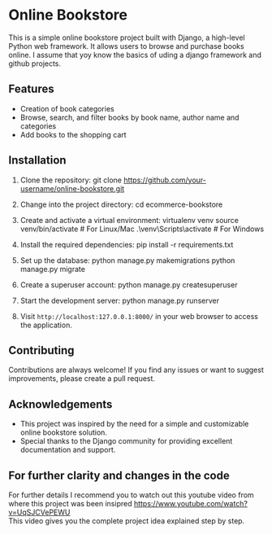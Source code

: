 # Online Bookstore

This is a simple online bookstore project built with Django, a high-level Python web framework. It allows users to browse and purchase books online.
I assume that yoy know the basics of uding a django framework and github projects.

## Features

- Creation of book categories
- Browse, search, and filter books by book name, author name and categories
- Add books to the shopping cart
  
## Installation

1. Clone the repository:
   git clone https://github.com/your-username/online-bookstore.git

2. Change into the project directory:
   cd ecommerce-bookstore

3. Create and activate a virtual environment:
   virtualenv venv
   source venv/bin/activate # For Linux/Mac
   .\venv\Scripts\activate # For Windows

4. Install the required dependencies:
   pip install -r requirements.txt

5. Set up the database:
   python manage.py makemigrations
   python manage.py migrate

6. Create a superuser account:
   python manage.py createsuperuser

7. Start the development server:
   python manage.py runserver

8. Visit `http://localhost:127.0.0.1:8000/` in your web browser to access the application.

## Contributing

Contributions are always welcome! If you find any issues or want to suggest improvements, please create a pull request.


## Acknowledgements

- This project was inspired by the need for a simple and customizable online bookstore solution.
- Special thanks to the Django community for providing excellent documentation and support.

## For further clarity and changes in the code
  For further details I recommend you to watch out this youtube video from where this project was been insipred
  https://www.youtube.com/watch?v=UqSJCVePEWU  
  This video gives you the complete project idea explained step by step.






